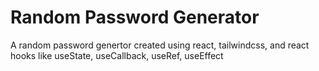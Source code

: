 # Random Password Generator

A random password genertor created using react, tailwindcss, and react hooks like useState, useCallback, useRef, useEffect
